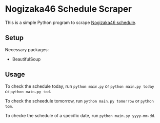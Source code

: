 # Nogizaka46 Schedule Scraper

This is a simple Python program to scrape [Nogizaka46 schedule](http://www.nogizaka46.com/schedule/).

## Setup

Necessary packages:

* BeautifulSoup

## Usage

To check the schedule today, run `python main.py` or `python main.py today` or `python main.py tod`.

To check the scheedule tomorrow, run `python main.py tomorrow` or `python tom`.

To checke the schedule of a specific date, run `python main.py yyyy-mm-dd`.
